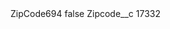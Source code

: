 <?xml version="1.0" encoding="UTF-8"?>
<CustomMetadata xmlns="http://soap.sforce.com/2006/04/metadata" xmlns:xsi="http://www.w3.org/2001/XMLSchema-instance" xmlns:xsd="http://www.w3.org/2001/XMLSchema">
    <label>ZipCode694</label>
    <protected>false</protected>
    <values>
        <field>Zipcode__c</field>
        <value xsi:type="xsd:string">17332</value>
    </values>
</CustomMetadata>
